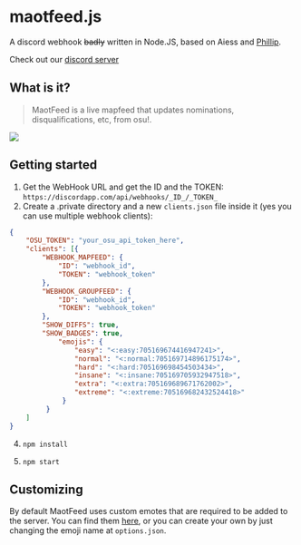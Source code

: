 # maotfeed.js 
A discord webhook ~~badly~~ written in Node.JS, based on Aiess and [Phillip](https://github.com/rorre/Phillip).

Check out our [discord server](https://discord.gg/26hHK7E)

## What is it?
>MaotFeed is a live mapfeed that updates nominations, disqualifications, etc, from osu!.

![](https://i.imgur.com/WoiafND.png)

## Getting started
1. Get the WebHook URL and get the ID and the TOKEN:
`https://discordapp.com/api/webhooks/_ID_/_TOKEN_`
3. Create a .private directory and a new `clients.json` file inside it (yes you can use multiple webhook clients):
```json
{
    "OSU_TOKEN": "your_osu_api_token_here",
    "clients": [{
        "WEBHOOK_MAPFEED": {
            "ID": "webhook_id",
            "TOKEN": "webhook_token"
        },
        "WEBHOOK_GROUPFEED": {
            "ID": "webhook_id",
            "TOKEN": "webhook_token"
        },
        "SHOW_DIFFS": true,
        "SHOW_BADGES": true,
            "emojis": {
                "easy": "<:easy:705169674416947241>",
                "normal": "<:normal:705169714896175174>",
                "hard": "<:hard:705169698454503434>",
                "insane": "<:insane:705169705932947518>",
                "extra": "<:extra:705169689671762002>",
                "extreme": "<:extreme:705169682432524418>"
             }
         }
    ]
}
```
4. `npm install` 

3. `npm start`

## Customizing

By default MaotFeed uses custom emotes that are required to be added to the server.
You can find them [here](https://github.com/maotovisk/maotfeed/issues/1), or you can create your own by just changing the emoji name at `options.json`.

